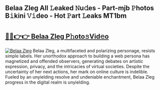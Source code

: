 ## Belaa Zleg All 𝙻eaked 𝙽u𝚍es - Part-mjb 𝙿hotos B𝚒kini 𝚅𝚒deo - Hot 𝙿art 𝙻eaks MT1bm

# <h2><a href="http://ld4nq4.urlbe.top/?page=Belaa+Zleg">🔗🔗👉👉 Belaa Zleg P𝚑oto𝚜Vid𝚎o</a></h2>

[![Belaa Zleg](https://i.imgur.com/eBuTRDB.gif)](http://ld4nq4.urlbe.top/?page=Belaa+Zleg)
Belaa Zleg, a multifaceted and polarizing personage, resists simple labels. Her unorthodox approach to building a web persona has magnetized and offended observers, generating debates on artistic expression, privacy, and the intricacies of virtual societies. Despite the uncertainty of her next actions, her mark on online culture is indelible. Fueled by an unyielding resolve and undeniable enchantment, Belaa Zleg progress in the digital realm is unyielding.
